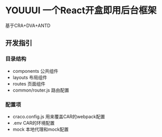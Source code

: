# YOUUUI 一个React开盒即用后台框架

基于CRA+DVA+ANTD

## 开发指引

### 目录结构
- components             公共组件
- layouts                布局组件
- routes                 页面组件
- common/router.js       路由配置

### 配置项
- craco.config.js 用来覆盖CAR的webpack配置
- .env CAR的环境配置
- mock 本地代理和mock配置
